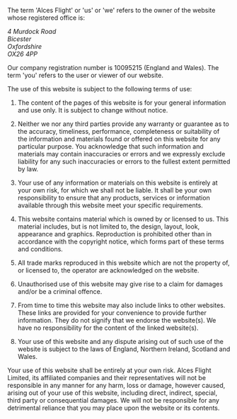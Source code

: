The term 'Alces Flight' or 'us' or 'we' refers to the owner of the
website whose registered office is:

<address>
  4 Murdock Road<br />
  Bicester<br />
  Oxfordshire<br />
  OX26 4PP<br />
</address>

Our company registration number is 10095215
(England and Wales). The term 'you' refers to the user or viewer of
our website.

The use of this website is subject to the following terms of use:

 1. The content of the pages of this website is for your general
    information and use only. It is subject to change without notice.

 2. Neither we nor any third parties provide any warranty or guarantee
    as to the accuracy, timeliness, performance, completeness or
    suitability of the information and materials found or offered on
    this website for any particular purpose. You acknowledge that such
    information and materials may contain inaccuracies or errors and
    we expressly exclude liability for any such inaccuracies or errors
    to the fullest extent permitted by law.

 3. Your use of any information or materials on this website is
    entirely at your own risk, for which we shall not be liable. It
    shall be your own responsibility to ensure that any products,
    services or information available through this website meet your
    specific requirements.

 4. This website contains material which is owned by or licensed to
    us. This material includes, but is not limited to, the design,
    layout, look, appearance and graphics. Reproduction is prohibited
    other than in accordance with the copyright notice, which forms
    part of these terms and conditions.

 5. All trade marks reproduced in this website which are not the
    property of, or licensed to, the operator are acknowledged on the
    website.

 6. Unauthorised use of this website may give rise to a claim for
    damages and/or be a criminal offence.

 7. From time to time this website may also include links to other
    websites. These links are provided for your convenience to
    provide further information. They do not signify that we endorse
    the website(s). We have no responsibility for the content of the
    linked website(s).

 8. Your use of this website and any dispute arising out of such use
    of the website is subject to the laws of England, Northern
    Ireland, Scotland and Wales.


<div class="well">
    Your use of this website shall be entirely at your own
    risk. Alces Flight Limited, its affiliated companies and
    their representatives will not be responsible in any manner
    for any harm, loss or damage, however caused, arising out of
    your use of this website, including direct, indirect,
    special, third party or consequential damages. We will not
    be responsible for any detrimental reliance that you may
    place upon the website or its contents.
</div>
